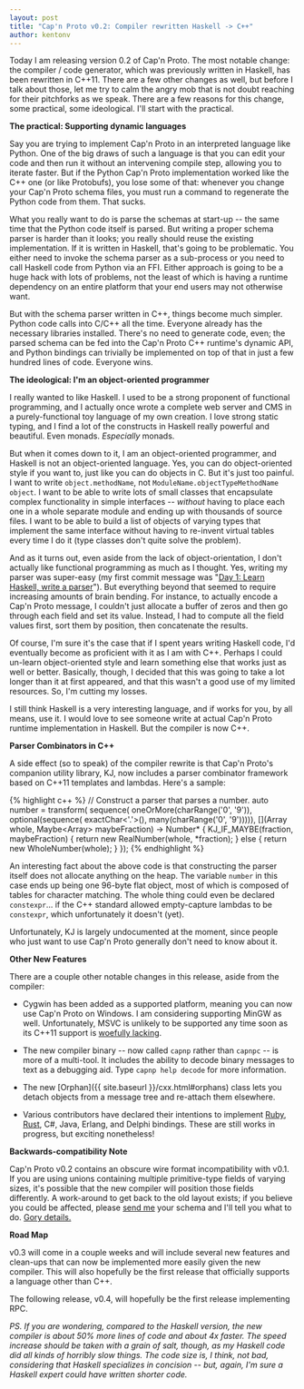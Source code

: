 ```yaml
---
layout: post
title: "Cap'n Proto v0.2: Compiler rewritten Haskell -> C++"
author: kentonv
---
```


Today I am releasing version 0.2 of Cap'n Proto.  The most notable change: the compiler / code
generator, which was previously written in Haskell, has been rewritten in C++11.  There are a few
other changes as well, but before I talk about those, let me try to calm the angry mob that is
not doubt reaching for their pitchforks as we speak.  There are a few reasons for this change,
some practical, some ideological.  I'll start with the practical.

**The practical:  Supporting dynamic languages**

Say you are trying to implement Cap'n Proto in an interpreted language like Python.  One of the big
draws of such a language is that you can edit your code and then run it without an intervening
compile step, allowing you to iterate faster.  But if the Python Cap'n Proto implementation worked
like the C++ one (or like Protobufs), you lose some of that: whenever you change your Cap'n Proto
schema files, you must run a command to regenerate the Python code from them.  That sucks.

What you really want to do is parse the schemas at start-up -- the same time that the Python code
itself is parsed.  But writing a proper schema parser is harder than it looks; you really should
reuse the existing implementation.  If it is written in Haskell, that's going to be problematic.
You either need to invoke the schema parser as a sub-process or you need to call Haskell code from
Python via an FFI.  Either approach is going to be a huge hack with lots of problems, not the least
of which is having a runtime dependency on an entire platform that your end users may not otherwise
want.

But with the schema parser written in C++, things become much simpler.  Python code calls into
C/C++ all the time.  Everyone already has the necessary libraries installed.  There's no need to
generate code, even; the parsed schema can be fed into the Cap'n Proto C++ runtime's dynamic API,
and Python bindings can trivially be implemented on top of that in just a few hundred lines of
code.  Everyone wins.

**The ideological:  I'm an object-oriented programmer**

I really wanted to like Haskell.  I used to be a strong proponent of functional programming, and
I actually once wrote a complete web server and CMS in a purely-functional toy language of my own
creation.  I love strong static typing, and I find a lot of the constructs in Haskell really
powerful and beautiful.  Even monads.  _Especially_ monads.

But when it comes down to it, I am an object-oriented programmer, and Haskell is not an
object-oriented language.  Yes, you can do object-oriented style if you want to, just like you
can do objects in C.  But it's just too painful.  I want to write `object.methodName`, not
`ModuleName.objectTypeMethodName object`.  I want to be able to write lots of small classes that
encapsulate complex functionality in simple interfaces -- _without_ having to place each one in
a whole separate module and ending up with thousands of source files.  I want to be able to build
a list of objects of varying types that implement the same interface without having to re-invent
virtual tables every time I do it (type classes don't quite solve the problem).

And as it turns out, even aside from the lack of object-orientation, I don't actually like
functional programming as much as I thought.  Yes, writing my parser was super-easy (my first
commit message was
"[Day 1: Learn Haskell, write a parser](https://github.com/kentonv/capnproto/commit/6bb49ca775501a9b2c7306992fd0de53c5ee4e95)").
But everything beyond that seemed to require increasing amounts of brain bending.  For instance, to
actually encode a Cap'n Proto message, I couldn't just allocate a buffer of zeros and then go
through each field and set its value.  Instead, I had to compute all the field values first, sort
them by position, then concatenate the results.

Of course, I'm sure it's the case that if I spent years writing Haskell code, I'd eventually become
as proficient with it as I am with C++.  Perhaps I could un-learn object-oriented style and learn
something else that works just as well or better.  Basically, though, I decided that this was
going to take a lot longer than it at first appeared, and that this wasn't a good use of my
limited resources.  So, I'm cutting my losses.

I still think Haskell is a very interesting language, and if works for you, by all means, use it.
I would love to see someone write at actual Cap'n Proto runtime implementation in Haskell.  But
the compiler is now C++.

**Parser Combinators in C++**

A side effect (so to speak) of the compiler rewrite is that Cap'n Proto's companion utility
library, KJ, now includes a parser combinator framework based on C++11 templates and lambdas.
Here's a sample:

{% highlight c++ %}
// Construct a parser that parses a number.
auto number = transform(
    sequence(
        oneOrMore(charRange('0', '9')),
        optional(sequence(
            exactChar<'.'>(),
            many(charRange('0', '9'))))),
    [](Array<char> whole, Maybe<Array<char>> maybeFraction)
        -> Number* {
      KJ_IF_MAYBE(fraction, maybeFraction) {
        return new RealNumber(whole, *fraction);
      } else {
        return new WholeNumber(whole);
      }
    });
{% endhighlight %}

An interesting fact about the above code is that constructing the parser itself does not allocate
anything on the heap.  The variable `number` in this case ends up being one 96-byte flat object,
most of which is composed of tables for character matching.  The whole thing could even be
declared `constexpr`...  if the C++ standard allowed empty-capture lambdas to be `constexpr`, which
unfortunately it doesn't (yet).

Unfortunately, KJ is largely undocumented at the moment, since people who just want to use
Cap'n Proto generally don't need to know about it.

**Other New Features**

There are a couple other notable changes in this release, aside from the compiler:

* Cygwin has been added as a supported platform, meaning you can now use Cap'n Proto on Windows.
  I am considering supporting MinGW as well.  Unfortunately, MSVC is unlikely to be supported any
  time soon as its C++11 support is
  [woefully lacking](http://blogs.msdn.com/b/somasegar/archive/2013/06/28/cpp-conformance-roadmap.aspx).

* The new compiler binary -- now called `capnp` rather than `capnpc` -- is more of a multi-tool.
  It includes the ability to decode binary messages to text as a debugging aid.  Type
  `capnp help decode` for more information.

* The new [Orphan]({{ site.baseurl }}/cxx.html#orphans) class lets you detach objects from a
  message tree and re-attach them elsewhere.

* Various contributors have declared their intentions to implement
  [Ruby](https://github.com/cstrahan/capnp-ruby),
  [Rust](https://github.com/dwrensha/capnproto-rust), C#, Java, Erlang, and Delphi bindings.  These
  are still works in progress, but exciting nonetheless!

**Backwards-compatibility Note**

Cap'n Proto v0.2 contains an obscure wire format incompatibility with v0.1.  If you are using
unions containing multiple primitive-type fields of varying sizes, it's possible that the new
compiler will position those fields differently.  A work-around to get back to the old layout
exists; if you believe you could be affected, please [send me](mailto:temporal@gmail.com) your
schema and I'll tell you what to do.  [Gory details.](https://groups.google.com/d/msg/capnproto/NIYbD0haP38/pH5LildInwIJ)

**Road Map**

v0.3 will come in a couple weeks and will include several new features and clean-ups that can now
be implemented more easily given the new compiler.  This will also hopefully be the first release
that officially supports a language other than C++.

The following release, v0.4, will hopefully be the first release implementing RPC.

_PS.  If you are wondering, compared to the Haskell version, the new compiler is about 50% more
lines of code and about 4x faster.  The speed increase should be taken with a grain of salt,
though, as my Haskell code did all kinds of horribly slow things.  The code size is, I think, not
bad, considering that Haskell specializes in concision -- but, again, I'm sure a Haskell expert
could have written shorter code._
